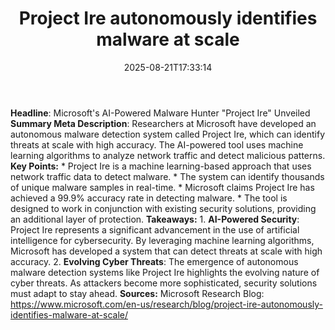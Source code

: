 ﻿---
title: "Project Ire autonomously identifies malware at scale"
date: "2025-08-21T17:33:14"
category: "Markets"
summary: ""
slug: "project ire autonomously identifies malware at scale"
source_urls:
  - "https://www.microsoft.com/en-us/research/blog/project-ire-autonomously-identifies-malware-at-scale/"
seo:
  title: "Project Ire autonomously identifies malware at scale | Hash n Hedge"
  description: ""
  keywords: ["news", "markets", "brief"]
---
**Headline**: Microsoft's AI-Powered Malware Hunter "Project Ire" Unveiled  **Summary Meta Description**: Researchers at Microsoft have developed an autonomous malware detection system called Project Ire, which can identify threats at scale with high accuracy. The AI-powered tool uses machine learning algorithms to analyze network traffic and detect malicious patterns.  **Key Points:**  * Project Ire is a machine learning-based approach that uses network traffic data to detect malware. * The system can identify thousands of unique malware samples in real-time. * Microsoft claims Project Ire has achieved a 99.9% accuracy rate in detecting malware. * The tool is designed to work in conjunction with existing security solutions, providing an additional layer of protection.  **Takeaways:**  1. **AI-Powered Security**: Project Ire represents a significant advancement in the use of artificial intelligence for cybersecurity. By leveraging machine learning algorithms, Microsoft has developed a system that can detect threats at scale with high accuracy. 2. **Evolving Cyber Threats**: The emergence of autonomous malware detection systems like Project Ire highlights the evolving nature of cyber threats. As attackers become more sophisticated, security solutions must adapt to stay ahead.  **Sources:** Microsoft Research Blog: https://www.microsoft.com/en-us/research/blog/project-ire-autonomously-identifies-malware-at-scale/ 
